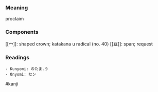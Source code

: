 ### Meaning

proclaim

### Components

[[宀]]: shaped crown; katakana u radical (no. 40) [[亘]]: span; request

### Readings

```
- Kunyomi: のたま.う
- Onyomi: セン
```

#kanji